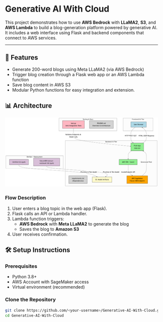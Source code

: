 

# Generative AI With Cloud

This project demonstrates how to use **AWS Bedrock** with **LLaMA2**, **S3**, and **AWS Lambda** to build a blog-generation platform powered by generative AI. It includes a web interface using Flask and backend components that connect to AWS services.

---

## 🧠 Features

- Generate 200-word blogs using Meta LLaMA2 (via AWS Bedrock)
- Trigger blog creation through a Flask web app or an AWS Lambda function
- Save blog content in AWS S3
- Modular Python functions for easy integration and extension.

## 📊 Architecture

![Architecture for Blog Generation](./diagram.png)
### Flow Description

1. User enters a blog topic in the web app (Flask).
2. Flask calls an API or Lambda handler.
3. Lambda function triggers:
    - **AWS Bedrock** with **Meta LLaMA2** to generate the blog
    - Saves the blog to **Amazon S3**
4. User receives confirmation.
## 🛠️ Setup Instructions

### Prerequisites

- Python 3.8+
- AWS Account with SageMaker access
- Virtual environment (recommended)

### Clone the Repository

```bash
git clone https://github.com/<your-username>/Generative-AI-With-Cloud.git
cd Generative-AI-With-Cloud


